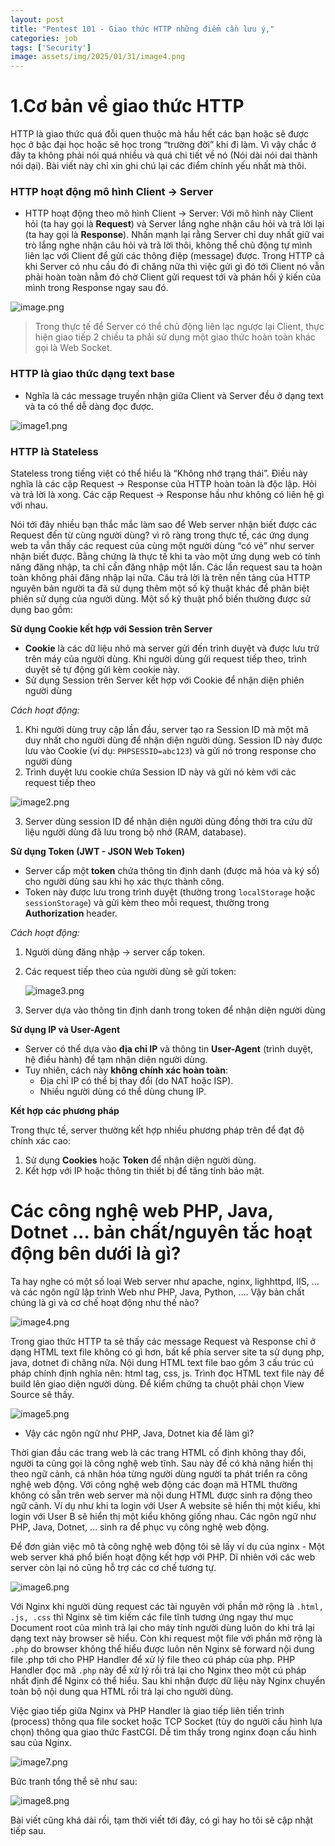 ```yaml
---
layout: post
title: "Pentest 101 - Giao thức HTTP những điểm cần lưu ý,"
categories: job
tags: ['Security']
image: assets/img/2025/01/31/image4.png
---
```


# 1.Cơ bản về giao thức HTTP

HTTP là giao thức quá đỗi quen thuộc mà hầu hết các bạn hoặc sẽ được học ở bậc đại học hoặc sẽ học trong “trường đời” khi đi làm. Vì vậy chắc ở đây ta không phải nói quá nhiều và quá chi tiết về nó (Nói dài nói dai thành nói dại). Bài viết này chỉ xin ghi chú lại các điểm chính yếu nhất mà thôi.

### HTTP hoạt động mô hình Client → Server

- HTTP hoạt động theo mô hình Client → Server: Với mô hình này Client hỏi (ta hay gọi là **Request**) và Server lắng nghe nhận câu hỏi và trả lời lại (ta hay gọi là **Response**). Nhấn mạnh lại rằng Server chỉ duy nhất giữ vai trò lắng nghe nhận câu hỏi và trả lời thôi, không thể chủ động tự mình liên lạc với Client để gửi các thông điệp (message) được. Trong HTTP cả khi Server có nhu cầu đó đi chăng nữa thì việc gửi gì đó tới Client nó vẫn phải hoàn toàn nằm đó chờ Client gửi request tới và phản hồi ý kiến của mình trong Response ngay sau đó.

![image.png]({{site.url}}/assets/img/2025/01/31/image.png)

> Trong thực tế để Server có thể chủ động liên lạc ngược lại Client, thực hiện giao tiếp 2 chiều ta phải sử dụng một giao thức hoàn toàn khác gọi là Web Socket.

### HTTP là giao thức dạng text base

- Nghĩa là các message truyền nhận giữa Client và Server đều ở dạng text và ta có thể dễ dàng đọc được.

![image1.png]({{site.url}}/assets/img/2025/01/31/image1.png)

### HTTP là Stateless

Stateless trong tiếng việt có thể hiểu là “Không nhớ trạng thái”. Điều này nghĩa là các cặp Request → Response của HTTP hoàn toàn là độc lập. Hỏi và trả lời là xong. Các cặp Request → Response hầu như không có liên hệ gì với nhau.

Nói tới đây nhiều bạn thắc mắc làm sao để Web server nhận biết được các Request đến từ cùng người dùng? vì rõ ràng trong thực tế, các ứng dụng web ta vẫn thấy các request của cùng một người dùng “có vẻ” như server nhận biết được. Bằng chứng là thực tế khi ta vào một ứng dụng web có tính năng đăng nhập, ta chỉ cần đăng nhập một lần. Các lần request sau ta hoàn toàn không phải đăng nhập lại nữa. Câu trả lời là trên nền tảng của HTTP nguyên bản người ta đã sử dụng thêm một số kỹ thuật khác để phân biệt phiên sử dụng của người dùng. Một số kỹ thuật phổ biến thường được sử dụng bao gồm:

**Sử dụng Cookie kết hợp với Session trên Server**

- **Cookie** là các dữ liệu nhỏ mà server gửi đến trình duyệt và được lưu trữ trên máy của người dùng. Khi người dùng gửi request tiếp theo, trình duyệt sẽ tự động gửi kèm cookie này.
- Sử dụng Session trên Server kết hợp với Cookie để nhận diện phiên người dùng

*Cách hoạt động:*

1. Khi người dùng truy cập lần đầu, server tạo ra Session ID mà một mã duy nhất cho người dùng để nhận diện người dùng. Session ID này được lưu vào Cookie (ví dụ: `PHPSESSID=abc123`) và gửi nó trong response cho người dùng
2. Trình duyệt lưu cookie chứa Session ID này và gửi nó kèm với các request tiếp theo

![image2.png]({{site.url}}/assets/img/2025/01/31/image2.png)

3. Server dùng session ID để nhận diện người dùng đồng thời tra cứu dữ liệu người dùng đã lưu trong bộ nhớ (RAM, database).

**Sử dụng Token (JWT - JSON Web Token)**

- Server cấp một **token** chứa thông tin định danh (được mã hóa và ký số) cho người dùng sau khi họ xác thực thành công.
- Token này được lưu trong trình duyệt (thường trong `localStorage` hoặc `sessionStorage`) và gửi kèm theo mỗi request, thường trong **Authorization** header.

*Cách hoạt động:*

1. Người dùng đăng nhập → server cấp token.
2. Các request tiếp theo của người dùng sẽ gửi token:

    ![image3.png]({{site.url}}/assets/img/2025/01/31/image3.png)

3. Server dựa vào thông tin định danh trong token để nhận diện người dùng

**Sử dụng IP và User-Agent**

- Server có thể dựa vào **địa chỉ IP** và thông tin **User-Agent** (trình duyệt, hệ điều hành) để tạm nhận diện người dùng.
- Tuy nhiên, cách này **không chính xác hoàn toàn**:
  - Địa chỉ IP có thể bị thay đổi (do NAT hoặc ISP).
  - Nhiều người dùng có thể dùng chung IP.

**Kết hợp các phương pháp**

Trong thực tế, server thường kết hợp nhiều phương pháp trên để đạt độ chính xác cao:

1. Sử dụng **Cookies** hoặc **Token** để nhận diện người dùng.
2. Kết hợp với IP hoặc thông tin thiết bị để tăng tính bảo mật.

# Các công nghệ web PHP, Java, Dotnet … bản chất/nguyên tắc hoạt động bên dưới là gì?

Ta hay nghe có một số loại Web server như apache, nginx, lighhttpd, IIS, … và các ngôn ngữ lập trình Web như PHP, Java, Python, …. Vậy bản chất chúng là gì và cơ chế hoạt động như thế nào?

![image4.png]({{site.url}}/assets/img/2025/01/31/image4.png)

Trong giao thức HTTP ta sẽ thấy các message Request và Response chỉ ở dạng HTML text file không có gì hơn, bất kể phía server site ta sử dụng php, java, dotnet đi chăng nữa. Nội dung HTML text file bao gồm 3 cấu trúc cú pháp chính định nghĩa nên: html tag, css, js. Trình đọc HTML text file này để build lên giao diện người dùng. Để kiểm chứng ta chuột phải chọn View Source sẽ thấy.

![image5.png]({{site.url}}/assets/img/2025/01/31/image5.png)

- Vậy các ngôn ngữ như PHP, Java, Dotnet kia để làm gì?

Thời gian đầu các trang web là các trang HTML cố định không thay đổi, người ta cũng gọi là công nghệ web tĩnh. Sau này để có khả năng hiển thị theo ngữ cảnh, cá nhân hóa từng người dùng người ta phát triển ra công nghệ web động. Với công nghệ web động các đoạn mã HTML thường không có sẵn trên web server mà nội dung HTML được sinh ra động theo ngữ cảnh. Ví dụ như khi ta login với User A website sẽ hiển thị một kiểu, khi login với User B sẽ hiển thị một kiểu không giống nhau. Các ngôn ngữ như PHP, Java, Dotnet, … sinh ra để phục vụ công nghệ web động.

Để đơn giản việc mô tả công nghệ web động tôi sẽ lấy ví dụ của nginx - Một web server khá phổ biến hoạt động kết hợp với PHP. Dĩ nhiên với các web server còn lại nó cũng hỗ trợ các cơ chế tương tự.

![image6.png]({{site.url}}/assets/img/2025/01/31/image6.png)

Với Nginx khi người dùng request các tài nguyên với phần mở rộng là `.html, .js, .css` thì Nginx sẽ tìm kiếm các file tĩnh tương ứng ngay thư mục Document root của mình trả lại cho máy tính người dùng luôn do khi trả lại dạng text này browser sẽ hiểu. Còn khi request một file với phần mở rộng là `.php` do browser không thể hiểu được luôn nên Nginx sẽ forward nội dung file .php tới cho PHP Handler để xử lý file theo cú pháp của php. PHP Handler đọc mã `.php` này để xử lý rồi trả lại cho Nginx theo một cú pháp nhất định để Nginx có thể hiểu. Sau khi nhận được dữ liệu này Nginx chuyển toàn bộ nội dung qua HTML rồi trả lại cho người dùng.

Việc giao tiếp giữa Nginx và PHP Handler là giao tiếp liên tiến trình (process) thông qua file socket hoặc TCP Socket (tùy do người cấu hình lựa chọn) thông qua giao thức FastCGI. Dễ tìm thấy trong nginx đoạn cấu hình sau của Nginx.

![image7.png]({{site.url}}/assets/img/2025/01/31/image7.png)

Bức tranh tổng thể sẽ như sau:

![image8.png]({{site.url}}/assets/img/2025/01/31/image8.png)

Bài viết cũng khá dài rồi, tạm thời viết tới đây, có gì hay ho tôi sẽ cập nhật tiếp sau.
